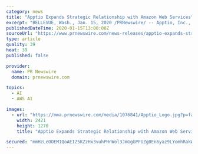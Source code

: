 ```yaml
---
category: news
title: "Apptio Expands Strategic Relationship with Amazon Web Services"
excerpt: "BELLEVUE, Wash., Jan. 15, 2020 /PRNewswire/ -- Apptio, Inc., a leading provider of Software-as-a-Service (SaaS) solutions to help organizations analyze, plan, and optimize technology investments, announced that it has selected Amazon Web Services,"
publishedDateTime: 2020-01-15T13:00:00Z
sourceUrl: "https://www.prnewswire.com/news-releases/apptio-expands-strategic-relationship-with-amazon-web-services-300987130.html"
type: article
quality: 39
heat: 39
published: false

provider:
  name: PR Newswire
  domain: prnewswire.com

topics:
  - AI
  - AWS AI

images:
  - url: "https://mma.prnewswire.com/media/1076841/Apptio_Logo.jpg?p=facebook"
    width: 2421
    height: 1270
    title: "Apptio Expands Strategic Relationship with Amazon Web Services"

secured: "mmHzLeOOEM1QoAEIZ5KZzHx3vuhPHnWol3JmGgGPFUZg0En6yaz9LYomhRakWJ+dhNl81Bs3VGbrbj6K1UK9U80aAxQvq/fTmsFziJ+Ivh+Ir3H/KiiuaXAncQwAprayyCtqAJHHC6gtVKJbDeB1fg/d4sPPu4RBo7Xif0qyUyDfv1wE5DnV781t49JFAEW87uWOHFa/tfJT1wrR8qqZl9caPYzcxr+6+C1l2H1MLcCWfiEjSa3OHY+UcXmpuc580/cvlRegSigNPR3cVf9aUGm2MYaX8Sh9VG/EJjeY3l0=;ordMyEZPdSWxIrSUYB3CgA=="
---
```


